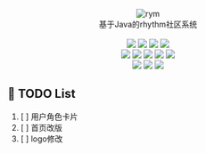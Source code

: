 <p align = "center">
<img alt="rym" src="https://pic.stackoverflow.wiki/uploadImages/115/210/212/163/2021/09/03/16/20/9c44b224-1673-45b8-848a-a480f0a5aa95.png">
<br>
基于Java的rhythm社区系统
<br><br>
<img src="https://img.shields.io/github/languages/code-size/csfwff/rhythm.svg?style=flat-square">
<img src="http://img.shields.io/badge/license-AGPLv3-orange.svg?style=flat-square">
<img src="https://img.shields.io/github/last-commit/csfwff/rhythm.svg?style=flat-square">
<img src="https://img.shields.io/github/issues-pr-closed/csfwff/rhythm.svg?style=flat-square">
<br>
<img src="https://img.shields.io/github/repo-size/csfwff/rhythm?style=flat-square">
<img src="https://img.shields.io/github/languages/count/csfwff/rhythm?style=flat-square">
<img src="https://img.shields.io/github/languages/top/csfwff/rhythm?style=flat-square">
<img src="https://img.shields.io/github/issues/csfwff/rhythm?style=flat-square">
<img src="https://img.shields.io/github/issues-closed-raw/csfwff/rhythm?style=flat-square">
<br>
<img src="https://img.shields.io/github/forks/csfwff/rhythm?style=flat-square">
<img src="https://img.shields.io/github/stars/csfwff/rhythm?style=flat-square">
<img src="https://img.shields.io/github/watchers/csfwff/rhythm?style=flat-square">
</p>



## 🚧 TODO List
1. [ ] 用户角色卡片
2. [ ] 首页改版
3. [ ] logo修改
